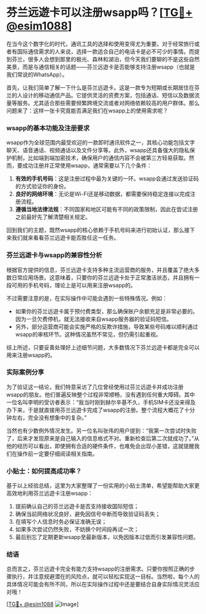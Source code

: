 # 芬兰远遊卡可以注册wsapp吗？[[TG💪+ @esim1088](https://t.me/s/esim1088)]

在当今这个数字化的时代，通讯工具的选择和使用变得尤为重要。对于经常旅行或者有国际通信需求的人来说，选择一款适合自己的电话卡是必不可少的事情。而提到芬兰，很多人会想到那里的极光、森林和湖泊，但今天我们要聊的不是这些自然美景，而是与通信相关的话题——芬兰远遊卡是否能够支持注册wsapp（也就是我们常说的WhatsApp）。

首先，让我们简单了解一下什么是芬兰远遊卡。这是一款专为短期或长期居住在芬兰的人设计的移动通信产品。它提供灵活的资费方案，包括通话、短信以及数据流量等服务。尤其适合那些需要频繁跨境交流或者对网络依赖较高的用户群体。那么问题来了：这样一张卡究竟能否满足我们在wsapp上的使用需求呢？

### wsapp的基本功能及注册要求

wsapp作为全球范围内最受欢迎的一款即时通讯软件之一，其核心功能包括文字聊天、语音通话、视频通话以及文件分享等。此外，wsapp还具备强大的隐私保护机制，比如端到端加密技术，确保用户的通信内容不会被第三方轻易获取。然而，要成功注册并正常使用wsapp，通常需要以下几个条件：

1. **有效的手机号码**：这是注册过程中最为关键的一环。wsapp会通过发送验证码的方式验证你的身份。
2. **良好的网络环境**：无论是Wi-Fi还是移动数据，都需要保持稳定连接以完成注册流程。
3. **遵循当地法律法规**：不同国家和地区可能有不同的政策限制，因此在尝试注册之前最好先了解清楚相关规定。

回到我们的主题，既然wsapp的核心依赖于手机号码来进行初始认证，那么接下来我们就来看看芬兰远遊卡能否胜任这一任务。

### 芬兰远遊卡与wsapp的兼容性分析

根据官方提供的信息，芬兰远遊卡支持多种主流运营商的服务，并且覆盖了绝大多数日常应用场景。这意味着，只要你的芬兰远遊卡处于正常激活状态，并且拥有一段可用的手机号码，理论上是可以用来注册wsapp的。

不过需要注意的是，在实际操作中可能会遇到一些特殊情况。例如：
- 如果你的芬兰远遊卡属于预付费类型，那么确保账户余额充足是非常必要的。因为一旦欠费停机，就无法接收来自wsapp服务器的验证码短信。
- 另外，部分运营商可能会实施严格的反欺诈措施，导致某些号码难以顺利通过wsapp的审核环节。这种情况虽然不常见，但仍需引起重视。

综上所述，只要妥善处理好上述细节问题，大多数情况下芬兰远遊卡都是完全可以用来注册wsapp的。

### 实际案例分享

为了验证这一结论，我们特意采访了几位曾经使用过芬兰远遊卡并成功注册wsapp的朋友。他们普遍反映整个过程非常顺畅，没有遇到任何重大障碍。其中一位名叫李明的受访者表示：“我当时刚到赫尔辛基不久，手机SIM卡还没来得及办下来，于是就直接用芬兰远遊卡完成了wsapp的注册。整个流程大概花了十分钟左右，完全没有想象中的复杂。”

当然也有少数例外情况发生。另一位名叫张伟的用户提到：“我第一次尝试时失败了，后来才发现原来是自己输入的信息格式不对。重新检查后第二次就成功了。”从他的经历可以看出，即使拥有合适的硬件条件，也难免会出现小差错，这就提醒我们在操作前一定要仔细阅读相关指南。

### 小贴士：如何提高成功率？

基于以上经验总结，这里为大家整理了一份实用的小贴士清单，希望能帮助大家更高效地利用芬兰远遊卡注册wsapp：

1. 提前确认自己的芬兰远遊卡是否支持接收国际短信；
2. 确保当前网络状况良好，避免因信号中断而导致验证码丢失；
3. 在填写个人信息时务必保证准确无误；
4. 如果多次尝试仍然失败，不妨换个时间段再试一次；
5. 最后别忘了定期更新wsapp至最新版本，以免因版本过低而引发兼容性问题。

### 结语

总而言之，芬兰远遊卡完全有能力支持wsapp的注册需求。只要你按照正确的步骤执行，并注意规避潜在的风险点，就可以轻松实现这一目标。当然啦，每个人的具体情况可能会有所不同，所以在实际操作过程中还是要结合自身实际情况灵活应对哦！

[[TG💪+ @esim1088](https://t.me/s/esim1088) ![Image](https://i.postimg.cc/4NQfJmqS/Snipaste-2025-05-13-00-14-12.png)]